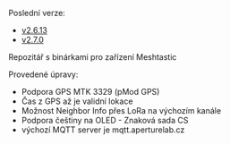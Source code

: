 Poslední verze:
- <a href="https://github.com/QuadrifoglioVerde/msh-fw-release/tree/main/firmware-2.6.13.c2b52ee" target="_blank">v2.6.13</a>
- <a href="https://github.com/QuadrifoglioVerde/msh-fw-release/tree/main/firmware-2.7.0.b84a2fa" target="_blank">v2.7.0</a>

Repozitář s binárkami pro zařízení Meshtastic

Provedené úpravy:
- Podpora GPS MTK 3329 (pMod GPS)
- Čas z GPS až je validní lokace 
- Možnost Neighbor Info přes LoRa na výchozím kanále
- Podpora češtiny na OLED - Znaková sada CS
- výchozí MQTT server je mqtt.aperturelab.cz
